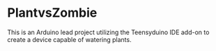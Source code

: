 # PlantvsZombie
This is an Arduino lead project utilizing the Teensyduino IDE add-on to create a device capable of watering plants.

